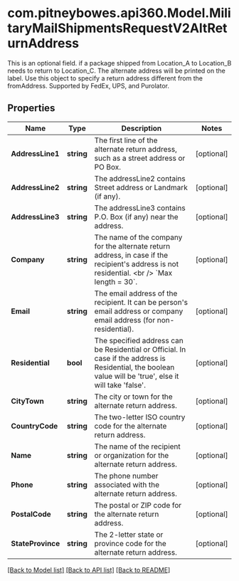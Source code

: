 # com.pitneybowes.api360.Model.MilitaryMailShipmentsRequestV2AltReturnAddress
This is an optional field. if a package shipped from Location_A to Location_B needs to return to Location_C. The alternate address will be printed on the label. Use this object to specify a return address different from the fromAddress. Supported by FedEx, UPS, and Purolator.

## Properties

Name | Type | Description | Notes
------------ | ------------- | ------------- | -------------
**AddressLine1** | **string** | The first line of the alternate return address, such as a street address or PO Box. | [optional] 
**AddressLine2** | **string** | The addressLine2 contains Street address or Landmark (if any). | [optional] 
**AddressLine3** | **string** | The addressLine3 contains P.O. Box (if any) near the address. | [optional] 
**Company** | **string** | The name of the company for the alternate return address, in case if the recipient&#39;s address is not residential. &lt;br /&gt; &#x60;Max length &#x3D; 30&#x60;. | [optional] 
**Email** | **string** | The email address of the recipient. It can be person&#39;s email address or company email address (for non-residential). | [optional] 
**Residential** | **bool** | The specified address can be Residential or Official. In case if the address is Residential, the boolean value will be &#39;true&#39;, else it will take &#39;false&#39;. | [optional] 
**CityTown** | **string** | The city or town for the alternate return address. | [optional] 
**CountryCode** | **string** | The two-letter ISO country code for the alternate return address. | [optional] 
**Name** | **string** | The name of the recipient or organization for the alternate return address. | [optional] 
**Phone** | **string** | The phone number associated with the alternate return address. | [optional] 
**PostalCode** | **string** | The postal or ZIP code for the alternate return address. | [optional] 
**StateProvince** | **string** | The 2-letter state or province code for the alternate return address. | [optional] 

[[Back to Model list]](../../README.md#documentation-for-models) [[Back to API list]](../../README.md#documentation-for-api-endpoints) [[Back to README]](../../README.md)

